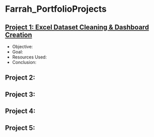 # Farrah_PortfolioProjects

## [Project 1: Excel Dataset Cleaning & Dashboard Creation](https://frnd156.github.io/Farrah_PortfolioProjects/)

- Objective:
- Goal:
- Resources Used:
- Conclusion:


## Project 2:

## Project 3:

## Project 4:

## Project 5:
